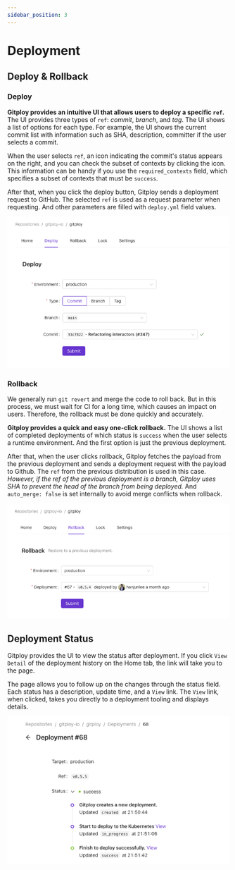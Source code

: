 ```yaml
---
sidebar_position: 3
---
```


# Deployment

## Deploy & Rollback

### Deploy
**Gitploy provides an intuitive UI that allows users to deploy a specific `ref`.** The UI provides three types of `ref`: *commit*, *branch*, and *tag*. The UI shows a list of options for each type. For example, the UI shows the current commit list with information such as SHA, description, committer if the user selects a commit.

When the user selects `ref`, an icon indicating the commit's status appears on the right, and you can check the subset of contexts by clicking the icon. This information can be handy if you use the `required_contexts` field, which specifies a subset of contexts that must be `success`.

After that, when you click the deploy button, Gitploy sends a deployment request to GitHub. The selected `ref` is used as a request parameter when requesting. And other parameters are filled with `deploy.yml` field values.

![Deploy](../../static/img/docs/deploy.png)

### Rollback
We generally run `git revert` and merge the code to roll back. But in this process, we must wait for CI for a long time, which causes an impact on users. Therefore, the rollback must be done quickly and accurately.

**Gitploy provides a quick and easy one-click rollback.** The UI shows a list of completed deployments of which status is `success` when the user selects a runtime environment. And the first option is just the previous deployment.

After that, when the user clicks rollback, Gitploy fetches the payload from the previous deployment and sends a deployment request with the payload to Github. The `ref` from the previous distribution is used in this case. *However, if the ref of the previous deployment is a branch, Gitploy uses SHA to prevent the head of the branch from being deployed.* And `auto_merge: false` is set internally to avoid merge conflicts when rollback.


![Rollback](../../static/img/docs/rollback.png)

## Deployment Status
Gitploy provides the UI to view the status after deployment. If you click `View Detail` of the deployment history on the Home tab, the link will take you to the page. 

The page allows you to follow up on the changes through the status field. Each status has a description, update time, and a `View` link. The `View` link, when clicked, takes you directly to a deployment tooling and displays details.

![Status](../../static/img/docs/status.png)